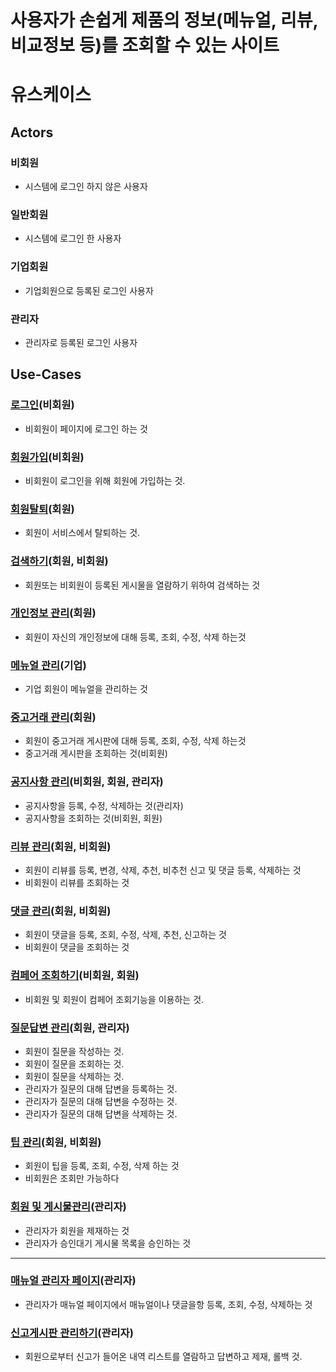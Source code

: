 # 사용자가 손쉽게 제품의 정보(메뉴얼, 리뷰, 비교정보 등)를 조회할 수 있는 사이트

# 유스케이스

## Actors

### 비회원
- 시스템에 로그인 하지 않은 사용자
### 일반회원
- 시스템에 로그인 한 사용자
### 기업회원
- 기업회원으로 등록된 로그인 사용자
### 관리자
- 관리자로 등록된 로그인 사용자


## Use-Cases

### [로그인](로그인.md)(비회원)
- 비회원이 페이지에 로그인 하는 것

### [회원가입](회원가입.md)(비회원)
- 비회원이 로그인을 위해 회원에 가입하는 것.

### [회원탈퇴](회원탈퇴.md)(회원)
- 회원이 서비스에서 탈퇴하는 것.

### [검색하기](검색하기.md)(회원, 비회원)
- 회원또는 비회원이 등록된 게시물을 열람하기 위하여 검색하는 것

### [개인정보 관리](개인정보관리.md)(회원)
- 회원이 자신의 개인정보에 대해 등록, 조회, 수정, 삭제 하는것

### [메뉴얼 관리](메뉴얼관리.md)(기업)
- 기업 회원이 메뉴얼을 관리하는 것

### [중고거래 관리](중고거래관리.md)(회원)
- 회원이 중고거래 게시판에 대해 등록, 조회, 수정, 삭제 하는것
- 중고거래 게시판을 조회하는 것(비회원)

### [공지사항 관리](공지사항관리.md)(비회원, 회원, 관리자)
 - 공지사항을 등록, 수정, 삭제하는 것(관리자)
 - 공지사항을 조회하는 것(비회원, 회원)

### [리뷰 관리](리뷰관리.md)(회원, 비회원)
- 회원이 리뷰를 등록, 변경, 삭제, 추천, 비추천 신고 및 
  댓글 등록, 삭제하는 것
- 비회원이 리뷰를 조회하는 것

### [댓글 관리](댓글관리.md)(회원, 비회원)
 - 회원이 댓글을 등록, 조회, 수정, 삭제, 추천, 신고하는 것
 - 비회원이 댓글을 조회하는 것

### [컴페어 조회하기](컴페어조회.md)(비회원, 회원)
- 비회원 및 회원이 컴페어 조회기능을 이용하는 것.

### [질문답변 관리](질문답변관리.md)(회원, 관리자)
- 회원이 질문을 작성하는 것.
- 회원이 질문을 조회하는 것.
- 회원이 질문을 삭제하는 것.
- 관리자가 질문의 대해 답변을 등록하는 것.
- 관리자가 질문의 대해 답변을 수정하는 것.
- 관리자가 질문의 대해 답변을 삭제하는 것.

### [팁 관리](팁관리.md)(회원, 비회원)
- 회원이 팁을 등록, 조회, 수정, 삭제 하는 것
- 비회원은 조회만 가능하다

### [회원 및 게시물관리](회원및게시물관리.md)(관리자)
- 관리자가 회원을 제재하는 것
- 관리자가 승인대기 게시물 목록을 승인하는 것





--------------------------------------------------------------------------------------------------
### [매뉴얼 관리자 페이지](Joo-uc008-ManualAdmin.md)(관리자)
 - 관리자가 매뉴얼 페이지에서 매뉴얼이나 댓글을항 등록, 조회, 수정, 삭제하는 것

### [신고게시판 관리하기](woo-uc005-TipReportManagement.md)(관리자)
- 회원으로부터 신고가 들어온 내역 리스트를 열람하고 답변하고 제재, 롤백 것.
